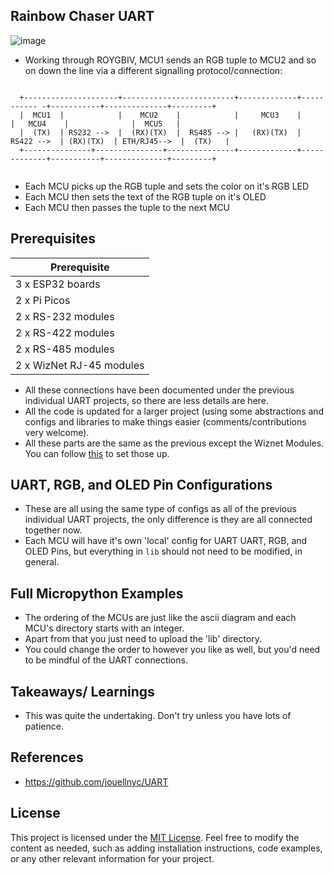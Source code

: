 ## Rainbow Chaser UART

![image](https://github.com/user-attachments/assets/9b0a7d3d-c27a-4945-87ca-22bb7c01c19d)

- Working through ROYGBIV, MCU1 sends an RGB tuple to MCU2 and so on down the line via a different signalling protocol/connection:

```
 
  +---------------------+-------------------------+-------------+----------- -+-----------+--------------+---------+
  |  MCU1  |            |    MCU2    |            |     MCU3    |             |   MCU4    |              |  MCU5   |
  |  (TX)  | RS232 -->  |  (RX)(TX)  |  RS485 --> |   (RX)(TX)  |  RS422 -->  | (RX)(TX)  | ETH/RJ45-->  |  (TX)   |
  +---------------+---------------+---------------+-------------+-------------+-----------+--------------+---------+


```

- Each MCU picks up the RGB tuple and sets the color on it's RGB LED
- Each MCU then sets the text of the RGB tuple on it's  OLED
- Each MCU then passes the tuple to the next MCU

  
##  Prerequisites

| Prerequisite |
|---|
| 3 x ESP32 boards |  
| 2 x  Pi Picos |
| 2 x RS-232 modules|
| 2 x RS-422 modules|
| 2 x RS-485 modules|
| 2 x WizNet RJ-45 modules|

- All these connections have been documented under the previous individual UART projects, so there are less details are here.
- All the code is updated for a larger project (using some abstractions and configs and libraries to make things easier (comments/contributions very welcome).
- All these parts are the same as the previous except the Wiznet Modules. 
You can follow [this](https://github.com/jouellnyc/micropython_ethernet/)  to set those up.

## UART, RGB, and OLED Pin Configurations
- These are all using the same type of configs as all of the previous individual UART projects, the only difference is they are all connected together now.
- Each MCU will have it's own 'local' config for UART UART, RGB, and OLED Pins, but everything in `lib` should not need to be modified, in general.
 
## Full Micropython Examples
- The ordering of the MCUs are just like the ascii diagram and each MCU's directory starts with an integer.
- Apart from that you just need to upload the 'lib' directory.
- You could change the order to however you like as well, but you'd need to be mindful of the UART connections.

## Takeaways/ Learnings
- This was quite the undertaking. Don't try unless you have lots of patience.

## References
- https://github.com/jouellnyc/UART

## License
This project is licensed under the [MIT License](LICENSE).
Feel free to modify the content as needed, such as adding installation instructions, code examples, or any other relevant information for your project.

